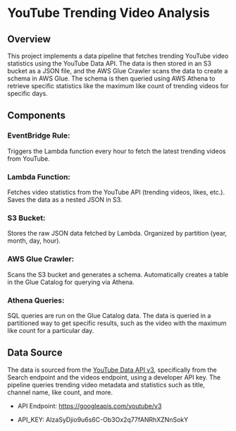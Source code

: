 # YouTube Trending Video Analysis

## Overview
This project implements a data pipeline that fetches trending YouTube video statistics using the YouTube Data API. The data is then stored in an S3 bucket as a JSON file, and the AWS Glue Crawler scans the data to create a schema in AWS Glue. The schema is then queried using AWS Athena to retrieve specific statistics like the maximum like count of trending videos for specific days.


## Components


### EventBridge Rule:

Triggers the Lambda function every hour to fetch the latest trending videos from YouTube.


### Lambda Function:

Fetches video statistics from the YouTube API (trending videos, likes, etc.).
Saves the data as a nested JSON in S3.


### S3 Bucket:

Stores the raw JSON data fetched by Lambda.
Organized by partition (year, month, day, hour).


### AWS Glue Crawler:

Scans the S3 bucket and generates a schema.
Automatically creates a table in the Glue Catalog for querying via Athena.


### Athena Queries:

SQL queries are run on the Glue Catalog data.
The data is queried in a partitioned way to get specific results, such as the video with the maximum like count for a particular day.


##  Data Source
The data is sourced from the [YouTube Data API v3](https://googleapis.com/youtube/v3), specifically from the Search endpoint and the videos endpoint, using a developer API key. The pipeline queries trending video metadata and statistics such as title, channel name, like count, and more.

- API Endpoint: https://googleapis.com/youtube/v3 

- API_KEY: AIzaSyDjio9u6s6C-Ob3Ox2q77fANRhXZNnSokY










